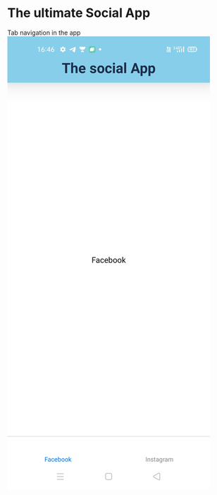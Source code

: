 # The ultimate Social App
Tab navigation in the app
![screenshot](https://github.com/Arabhya07092007/Buzz-App/blob/main/WhatsApp%20Image%202021-06-25%20at%204.47.07%20PM.jpeg?raw=true)
